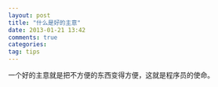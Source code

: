```yaml
---
layout: post
title: "什么是好的主意"
date: 2013-01-21 13:42
comments: true
categories: 
tag: tips
---
```


一个好的主意就是把不方便的东西变得方便，这就是程序员的使命。
